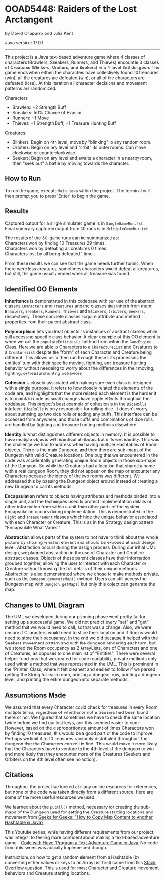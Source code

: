 # OOAD5448: Raiders of the Lost Arctangent
by David Chaparro and Julia Kent

Java version: 17.0.1

--------------------------------

This project is a Java text-based adventure game where 4 classes of characters (Brawlers, Sneakers, Runners, and Thieves) encounter 3 classes of Creatures (Blinkers, Orbiters, and Seekers) in a 4-level 3x3 dungeon. The game ends when either: the characters have collectively found 10 treasures (win), all the creatures are defeated (win), or all of the characters are defeated (lose). At this iteration all character decisions and movement patterns are randomized.

Characters:
- Brawlers: +2 Strength Buff
- Sneakers: 50% Chance of Evasion
- Runners: +1 Move
- Thieves: +1 Strength Buff,  +1 Treasure Hunting Buff

Creatures:
- Blinkers: Begin on 4th level, move by "blinking" to any random room.
- Orbiters: Begin on any level and "orbit" its outer rooms. Can move clockwise or counterclockwise.
- Seekers: Begin on any level and awaits a character in a nearby room, then "seek out" a battle by moving towards the character.

## How to Run

To run the game, execute `Main.java` within the project. The terminal will then prompt you to press 'Enter' to begin the game.

## Results

Captured output for a single simulated game is in `SingleGameRun.txt` <br/>
Final summary captured output from 30 runs is in `MultipleGameRun.txt` <br/>

The results of the 30-game runs can be summarized as: <br/>
Characters won by finding 10 Treasures 29 times. <br/>
Characters won by defeating all creatures 0 times. <br/>
Characters lost by all being defeated 1 time. <br/>

From these results we can see that the game needs further tuning. When there were less creatures, sometimes characters would defeat all creatures, but still, the game usually ended when all treasure was found.

## Identified OO Elements

**Inheritance** is demonstrated in this codebase with our use of the abstract classes `Characters` and `Creatures` and the classes that inherit from them: `Brawlers`, `Sneakers`, `Runners`, `Thieves` and `Blinkers`, `Orbiters`, `Seekers`, respectively. These concrete classes acquire attribute and method properties from their parent abstract class.

**Polymorphism** lets you treat objects as instances of abstract classes while still accessing specific class behavior. A clear example of this OO element is when we call the `populateEntities()` method from within the `GameEngine` Class. Here we are able to Characters to a `CharactureList` and Creatures to a `CreatureList` despite the "form" of each Character and Creature being different. This allows us to then run through these lists processing the entities' turn with their specific moving, fighting, and treasure hunting behavior without needeing to worry about the differences in their moving, fighting, or treasurehunting behaviors.

**Cohesion** is closely associated with making sure each class is designed with a single purpose. It refers to how closely related the elements of the code are, and highlights that the more related each element is the harder it is to maintain code as small changes have ripple effects throughout the codebase. This project's best example of cohesion is in the `DiceRolls` inteface. `DiceRolls` is only responsible for rolling dice. It doesn't worry about summing up two dice rolls or adding any buffs. This interface can be accessed from anywhere, and those buffs and combinations of dice rolls are handled by fighting and treasure hunting methods elsewhere.

**Identity** is what distinguishes different objects in memory. It is possible to have multiple objects with identical attributes but different identity. This was the challenge we had to address when having multiple Hashtables of Room objects. There is the main Dungeon, and then there are sub-maps of the Dungeon with valid Creature locations. One bug that we encountered in the code was accidentally generating unique Room objects in those sub-maps of the Dungeon. So while the Creatures had a location that shared a name with a real dungeon Room, they did not appear on the map or encounter any Characters because the identy of the two rooms was different. We addressed this by passing the Dungeon object around instead of creating a new Dungeon to call its methods.

**Encapsulation** refers to objects having attributes and methods binded into a single unit, and the techniques used to protect implementation details or other information from within a unit from other parts of the system. Encapsulation occurs during implementation. This is demonstrated in the `Fight` and `TreasureHunt` classes which hide the unique behavior associated with each Character or Creature. This is as in the Strategy design pattern "Encapsulate What Varies."

**Abstraction** allows parts of the system to not have to think about the whole picture by chosing what is relevant and should be exposed at each design level. Abstraction occurs during the design process. During our initial UML design, we planned abstraction in the use of Character and Creature abstract classes. Objects of these parent classes have their information grouped together, allowing the user to interact with each Character or Creature without knowing the full details of their unique methods. Abstraction is also demonstrated where we chose to make methods private, such as the `Dungeon.generateMap()` method. Users can still access the Dungeon map with `Dungeon.getMap()` but only this object can generate the map.

## Changes to UML Diagram

The UML we developed during our planning phase went pretty far for setting up a successful game. We did not predict every "set" and "get" method that we would need to call, so that was a change. Also, we were unsure if Characters would need to store their location and if Rooms would need to store their occupancy. In the end we did because it helped with the Seekers movement pattern and with the dungeon rendering each turn, but we stored the Room occupancy as 2 ArrayLists, one of Characters and one of Creatures, as opposed to one main list of "Entities". There were several helper functions that we created for code readability, private methods only used within a method that was represented in the UML. This is prominent in the 'Printer' Class, where it felt cleanest and easiest to follow if we parsed getting the String for each room, printing a dungeon row, printing a dungeon level, and printing the entire dungeon into separate methods.

## Assumptions Made

We assumed that every Character could check for treasures in every Room multiple times, regardless of whether or not a treasure had been found there or not. We figured that sometimes we have to check the same location twice before we find our lost keys, and this seemed easier to code. However, based on the disproportionate amount of times Characters won by finding 10 treasures, this would be a good part of the code to improve. Perhaps we limit it to 10 treasures randomly distributed throughout the dungeon that the Characters can roll to find. This would make it more likely that the Characters have to venture to the 4th level of the dungeon to win and more likely that they encounter more of the Creatures (Seekers and Orbiters on the 4th level often see no action).

## Citations

Throughout the project we looked at many online resources for references, but none of the code was taken directly from a different source. Here are some of the more useful resources we used:

We learned about the `putAll()` method, necessary for creating the sub-maps of the Dungeon used for setting the Creature starting locations and movement from [Geeks for Geeks: "How to Copy Map Content to Another Hashtable in Java?](https://www.geeksforgeeks.org/how-to-copy-map-content-to-another-hashtable-in-java/).

This Youtube series, while having different requirements from our project, was integral to feeling more confident about making a text-based adventure game - [Code with Huw: "Program a Text Adventure Game in Java](https://www.youtube.com/playlist?list=PLZHx5heVfgEvT5BD8TgLmGrr-V64pX7MD). No code from this series was actually implemented though.

Instructions on how to get a random element from a Hashtable (by converting either values or keys to an ArrayList first) came from this [Stack Overflow question](https://stackoverflow.com/questions/38248381/pick-a-random-element-from-a-hashtable). This is used for most Character and Creature movement behaviors and Creature starting locations.
